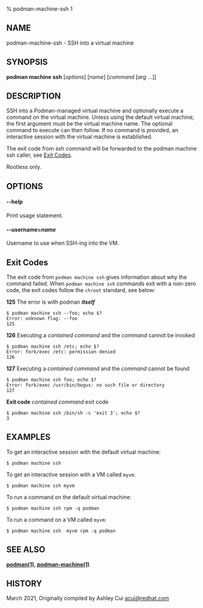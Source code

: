 % podman-machine-ssh 1

## NAME

podman\-machine\-ssh - SSH into a virtual machine

## SYNOPSIS

**podman machine ssh** [*options*] [*name*] [_command_ [*arg* ...]]

## DESCRIPTION

SSH into a Podman-managed virtual machine and optionally execute a command
on the virtual machine. Unless using the default virtual machine, the
first argument must be the virtual machine name. The optional command to
execute can then follow. If no command is provided, an interactive session
with the virtual machine is established.

The exit code from ssh command will be forwarded to the podman machine ssh caller, see [Exit Codes](#Exit-Codes).

Rootless only.

## OPTIONS

#### **--help**

Print usage statement.

#### **--username**=_name_

Username to use when SSH-ing into the VM.

## Exit Codes

The exit code from `podman machine ssh` gives information about why the command failed.
When `podman machine ssh` commands exit with a non-zero code,
the exit codes follow the `chroot` standard, see below:

**125** The error is with podman **_itself_**

    $ podman machine ssh --foo; echo $?
    Error: unknown flag: --foo
    125

**126** Executing a _contained command_ and the _command_ cannot be invoked

    $ podman machine ssh /etc; echo $?
    Error: fork/exec /etc: permission denied
    126

**127** Executing a _contained command_ and the _command_ cannot be found

    $ podman machine ssh foo; echo $?
    Error: fork/exec /usr/bin/bogus: no such file or directory
    127

**Exit code** _contained command_ exit code

    $ podman machine ssh /bin/sh -c 'exit 3'; echo $?
    3

## EXAMPLES

To get an interactive session with the default virtual machine:

```
$ podman machine ssh
```

To get an interactive session with a VM called `myvm`:

```
$ podman machine ssh myvm
```

To run a command on the default virtual machine:

```
$ podman machine ssh rpm -q podman
```

To run a command on a VM called `myvm`:

```
$ podman machine ssh  myvm rpm -q podman
```

## SEE ALSO

**[podman(1)](podman.md)**, **[podman-machine(1)](commands/podman-machine/podman-machine.md)**

## HISTORY

March 2021, Originally compiled by Ashley Cui <acui@redhat.com>
